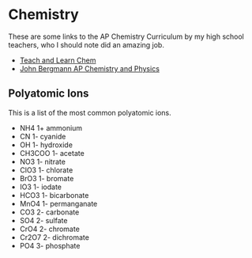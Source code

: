 # Chemistry

These are some links to the AP Chemistry Curriculum by my high school teachers, who I should note did an amazing job.

- [Teach and Learn Chem](https://www.teachnlearnchem.com/index.htm)
- [John Bergmann AP Chemistry and Physics](https://www.youtube.com/channel/UCPGg5vfiiO9YcUTxlxizWTw/playlists)

## Polyatomic Ions

This is a list of the most common polyatomic ions.

- NH4 1+ ammonium
- CN 1- cyanide
- OH 1- hydroxide
- CH3COO 1- acetate
- NO3 1- nitrate
- ClO3 1- chlorate
- BrO3 1- bromate
- IO3 1- iodate
- HCO3 1- bicarbonate
- MnO4 1- permanganate
- CO3 2- carbonate
- SO4 2- sulfate
- CrO4 2- chromate
- Cr2O7 2- dichromate
- PO4 3- phosphate
